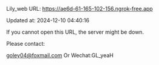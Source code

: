 Lily_web URL: https://ae6d-61-165-102-156.ngrok-free.app

Updated at: 2024-12-10 04:40:16

If you cannot open this URL, the server might be down.

Please contact: 

goley04@foxmail.com Or Wechat:GL_yeaH